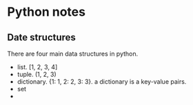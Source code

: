 # Python notes

## Date structures

There are four main data structures in python.

- list. [1, 2, 3, 4]
- tuple. (1, 2, 3)
- dictionary. {1: 1, 2: 2, 3: 3}. a dictionary is a key-value pairs.
- set
- 

